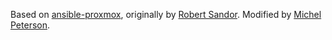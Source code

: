 Based on [ansible-proxmox](https://github.com/robert-sandor/ansible-proxmox/), originally by [Robert Sandor](https://github.com/robert-sandor).
Modified by [Michel Peterson](https://github.com/mpeterson).

